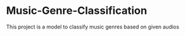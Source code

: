 # Music-Genre-Classification
This project is a model to classify music genres based on given audios
